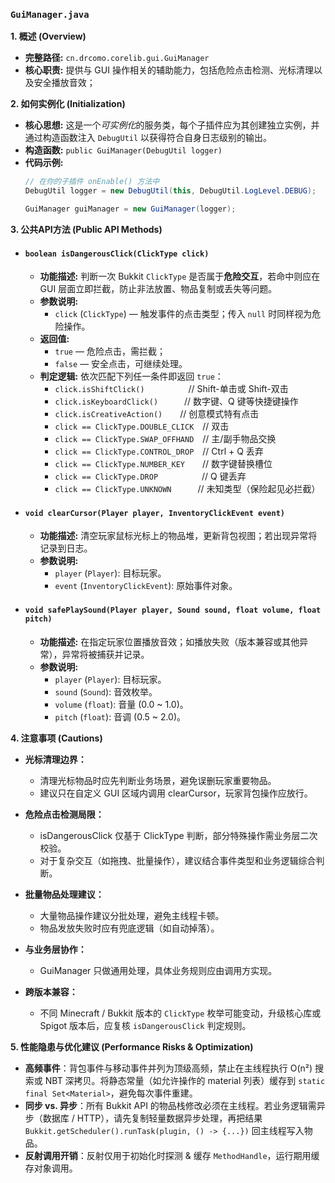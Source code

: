 ### `GuiManager.java`

**1. 概述 (Overview)**

  * **完整路径:** `cn.drcomo.corelib.gui.GuiManager`
  * **核心职责:** 提供与 GUI 操作相关的辅助能力，包括危险点击检测、光标清理以及安全播放音效；

**2. 如何实例化 (Initialization)**

  * **核心思想:** 这是一个<em>可实例化</em>的服务类，每个子插件应为其创建独立实例，并通过构造函数注入 `DebugUtil` 以获得符合自身日志级别的输出。
  * **构造函数:** `public GuiManager(DebugUtil logger)`
  * **代码示例:**
    ```java
    // 在你的子插件 onEnable() 方法中
    DebugUtil logger = new DebugUtil(this, DebugUtil.LogLevel.DEBUG);

    GuiManager guiManager = new GuiManager(logger);
    ```

**3. 公共API方法 (Public API Methods)**

  * #### `boolean isDangerousClick(ClickType click)`

    * **功能描述:**
      判断一次 Bukkit `ClickType` 是否属于**危险交互**，若命中则应在 GUI 层面立即拦截，防止非法放置、物品复制或丢失等问题。
    * **参数说明:**
      * `click` (`ClickType`) — 触发事件的点击类型；传入 `null` 时同样视为危险操作。
    * **返回值:**
      * `true` — 危险点击，需拦截；
      * `false` — 安全点击，可继续处理。
    * **判定逻辑:**
      依次匹配下列任一条件即返回 `true`：
        - `click.isShiftClick()`     // Shift-单击或 Shift-双击
        - `click.isKeyboardClick()`   // 数字键、Q 键等快捷键操作
        - `click.isCreativeAction()`  // 创意模式特有点击
        - `click == ClickType.DOUBLE_CLICK` // 双击
        - `click == ClickType.SWAP_OFFHAND` // 主/副手物品交换
        - `click == ClickType.CONTROL_DROP` // Ctrl + Q 丢弃
        - `click == ClickType.NUMBER_KEY`  // 数字键替换槽位
        - `click == ClickType.DROP`     // Q 键丢弃
        - `click == ClickType.UNKNOWN`   // 未知类型（保险起见必拦截）

  * #### `void clearCursor(Player player, InventoryClickEvent event)`

      * **功能描述:** 清空玩家鼠标光标上的物品堆，更新背包视图；若出现异常将记录到日志。
      * **参数说明:**
          * `player` (`Player`): 目标玩家。
          * `event` (`InventoryClickEvent`): 原始事件对象。

  * #### `void safePlaySound(Player player, Sound sound, float volume, float pitch)`

      * **功能描述:** 在指定玩家位置播放音效；如播放失败（版本兼容或其他异常），异常将被捕获并记录。
      * **参数说明:**
          * `player` (`Player`): 目标玩家。
          * `sound` (`Sound`): 音效枚举。
          * `volume` (`float`): 音量 (0.0 ~ 1.0)。
          * `pitch` (`float`): 音调 (0.5 ~ 2.0)。

**4. 注意事项 (Cautions)**
  * **光标清理边界：**
    - 清理光标物品时应先判断业务场景，避免误删玩家重要物品。
    - 建议只在自定义 GUI 区域内调用 clearCursor，玩家背包操作应放行。

  * **危险点击检测局限：**
    - isDangerousClick 仅基于 ClickType 判断，部分特殊操作需业务层二次校验。
    - 对于复杂交互（如拖拽、批量操作），建议结合事件类型和业务逻辑综合判断。

  * **批量物品处理建议：**
    - 大量物品操作建议分批处理，避免主线程卡顿。
    - 物品发放失败时应有兜底逻辑（如自动掉落）。

  * **与业务层协作：**
    - GuiManager 只做通用处理，具体业务规则应由调用方实现。

  * **跨版本兼容：**
    - 不同 Minecraft / Bukkit 版本的 `ClickType` 枚举可能变动，升级核心库或 Spigot 版本后，应复核 `isDangerousClick` 判定规则。

**5. 性能隐患与优化建议 (Performance Risks & Optimization)**

- **高频事件**：背包事件与移动事件并列为顶级高频，禁止在主线程执行 O(n²) 搜索或 NBT 深拷贝。将静态常量（如允许操作的 material 列表）缓存到 `static final Set<Material>`，避免每次事件重建。
- **同步 vs. 异步**：所有 Bukkit API 的物品栈修改必须在主线程。若业务逻辑需异步（数据库 / HTTP），请先复制轻量数据异步处理，再把结果 `Bukkit.getScheduler().runTask(plugin, () -> {...})` 回主线程写入物品。
- **反射调用开销**：反射仅用于初始化时探测 & 缓存 `MethodHandle`，运行期用缓存对象调用。

